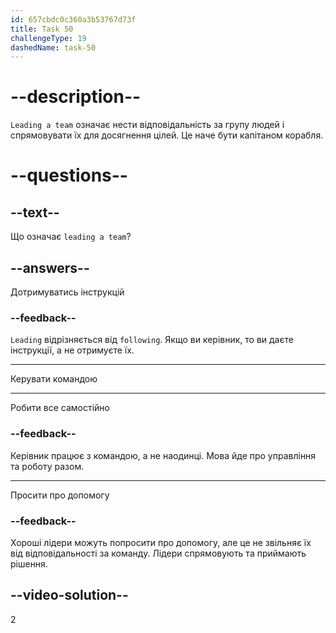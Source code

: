 ```yaml
---
id: 657cbdc0c360a3b53767d73f
title: Task 50
challengeType: 19
dashedName: task-50
---
```


# --description--

`Leading a team` означає нести відповідальність за групу людей і спрямовувати їх для досягнення цілей. Це наче бути капітаном корабля.

# --questions--

## --text--

Що означає `leading a team`?

## --answers--

Дотримуватись інструкцій

### --feedback--

`Leading` відрізняється від `following`. Якщо ви керівник, то ви даєте інструкції, а не отримуєте їх.

---

Керувати командою

---

Робити все самостійно

### --feedback--

Керівник працює з командою, а не наодинці. Мова йде про управління та роботу разом.

---

Просити про допомогу

### --feedback--

Хороші лідери можуть попросити про допомогу, але це не звільняє їх від відповідальності за команду. Лідери спрямовують та приймають рішення.

## --video-solution--

2
